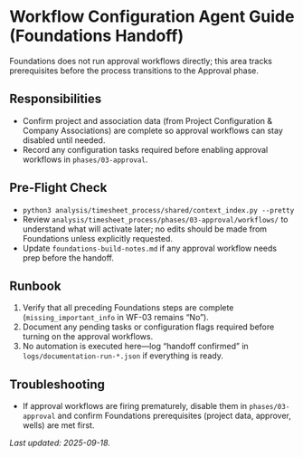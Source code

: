 # Workflow Configuration Agent Guide (Foundations Handoff)

Foundations does not run approval workflows directly; this area tracks prerequisites before the process transitions to the Approval phase.

## Responsibilities
- Confirm project and association data (from Project Configuration & Company Associations) are complete so approval workflows can stay disabled until needed.
- Record any configuration tasks required before enabling approval workflows in `phases/03-approval`.

## Pre-Flight Check
- `python3 analysis/timesheet_process/shared/context_index.py --pretty`
- Review `analysis/timesheet_process/phases/03-approval/workflows/` to understand what will activate later; no edits should be made from Foundations unless explicitly requested.
- Update `foundations-build-notes.md` if any approval workflow needs prep before the handoff.

## Runbook
1. Verify that all preceding Foundations steps are complete (`missing_important_info` in WF-03 remains “No”).
2. Document any pending tasks or configuration flags required before turning on the approval workflows.
3. No automation is executed here—log “handoff confirmed” in `logs/documentation-run-*.json` if everything is ready.

## Troubleshooting
- If approval workflows are firing prematurely, disable them in `phases/03-approval` and confirm Foundations prerequisites (project data, approver, wells) are met first.

_Last updated: 2025-09-18._

